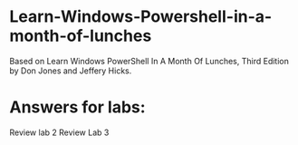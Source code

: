 # Learn-Windows-Powershell-in-a-month-of-lunches

Based on Learn Windows PowerShell In A Month Of Lunches, Third Edition by Don Jones and Jeffery Hicks.

<h1>Answers for labs:</h1>

Review lab 2
Review Lab 3 
